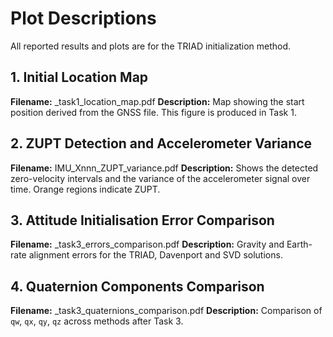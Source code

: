 # Plot Descriptions

All reported results and plots are for the TRIAD initialization method.

## 1. Initial Location Map
**Filename:** <tag>_task1_location_map.pdf
**Description:** Map showing the start position derived from the GNSS file. This figure is produced in Task&nbsp;1.

## 2. ZUPT Detection and Accelerometer Variance
**Filename:** IMU_Xnnn_ZUPT_variance.pdf
**Description:** Shows the detected zero-velocity intervals and the variance of the accelerometer signal over time. Orange regions indicate ZUPT.
## 3. Attitude Initialisation Error Comparison
**Filename:** <tag>_task3_errors_comparison.pdf
**Description:** Gravity and Earth-rate alignment errors for the TRIAD, Davenport and SVD solutions.

## 4. Quaternion Components Comparison
**Filename:** <tag>_task3_quaternions_comparison.pdf
**Description:** Comparison of `qw`, `qx`, `qy`, `qz` across methods after Task&nbsp;3.


